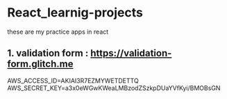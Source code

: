 # React_learnig-projects
these are my practice apps in react

## 1. validation form : https://validation-form.glitch.me

AWS_ACCESS_ID=AKIAI3R7EZMYWETDETTQ
AWS_SECRET_KEY=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
